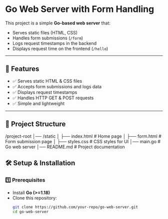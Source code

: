 # Go Web Server with Form Handling

This project is a simple **Go-based web server** that:
- Serves static files (HTML, CSS)
- Handles form submissions (`/form`)
- Logs request timestamps in the backend
- Displays request time on the frontend (`/hello`)

---

## 🚀 Features
- ✅ Serves static HTML & CSS files  
- ✅ Accepts form submissions and logs data  
- ✅ Displays request timestamps  
- ✅ Handles HTTP GET & POST requests  
- ✅ Simple and lightweight  

---

## 📂 Project Structure
/project-root
│── /static
│   ├── index.html      # Home page
│   ├── form.html       # Form submission page
│   ├── styles.css      # CSS styles for UI
│── main.go             # Go web server
│── README.md           # Project documentation

## 🛠️ Setup & Installation

### **1️⃣ Prerequisites**
- Install **Go (>=1.18)**
- Clone this repository:
  ```sh
  git clone https://github.com/your-repo/go-web-server.git
  cd go-web-server